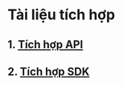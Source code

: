 # Tài liệu tích hợp
## 1. [Tích hợp API](https://developer.aicycle.ai/apiIntergration)
## 2. [Tích hợp SDK](#)

<!-- # Installation

You can use `docsify-darklight-theme` [by starter template](installation.md#by-starter-template) or [by adding to your existing project](installation.md#by-adding-to-existing-project)

> Note : Remove all default `stylesheets` provided by **docsify** that included on top of `index.html` if you have any conflict with below CSS file

## By starter template

Follow the below steps:

In empty folder run the below commands

```bash
    npx docsify-darklight-theme 
```

Now you can see `documentation` folder was created inside your project folder with below structure

```text
your project folder
└── documentation
    ├── index.html (the entry file)
    ├── quickstart.md ( sidebar subpage)
    ├── README.md ( home page)
    ├── _navbar.md ( navigation bar)
    ├── _sidebar.md ( sidebar)
    ├── _coverpage.md ( coverpage)
    └── style.css ( you can add your own style or update here then update stylesheet path in `index.html` )
```

and run the below command to start your project

```bash
    docsify serve ./documentation
```

you will see below output on terminal

```bash

Serving C:\Users\your_folder\documentation now.
Listening at http://localhost:3000

```

now you can access your site at `http://localhost:3000`


## By adding to existing project

You can add `docsify-darklight-theme` to your existing project in two ways :

- Using  **npm** ( For create custom style by your own )
- Using **jsdelivr CDN** ( For readymade minified styles served through CDN)

### Using npm

Follow the below steps:

1. Move inside your docsify site folder and initialize npm with below command

```bash
    npm init
    npm install docsify-darklight-theme 
```

Now you can see `documentation` folder was created inside your project folder with below structure. If You want to move `style.css` file wherever you want and include in your `index.html` by matching the path.

```text
your project folder
└── documentation
    ├── index.html
    ├── quickstart.md
    ├── README.md
    ├── _coverpage.md
    ├── style.css ( you can add your own style or update here then update stylesheet path in `index.html` )
    ├── _navbar.md
    └── _sidebar.md
```

if you want it in same path add the `stylesheet` on top of `index.html` as shown below

```html
<link 
    rel="stylesheet"
    href="documentation/style.css"
    title="docsify-darklight-theme"
    type="text/css"
/>
```

### Using jsdelivr CDN

If you don't want to do any customization and use default styling add below `stylesheet` on top of the `index.html` file

```html
<link 
    rel="stylesheet"
    href="//cdn.jsdelivr.net/npm/docsify-darklight-theme@latest/dist/style.min.css"
    title="docsify-darklight-theme"
    type="text/css"
/>
```

Add below `script` on bottom of the `index.html` file 

```html
<script 
    src="//cdn.jsdelivr.net/npm/docsify-darklight-theme@latest/dist/index.min.js"
    type="text/javascript">
</script>
``` -->